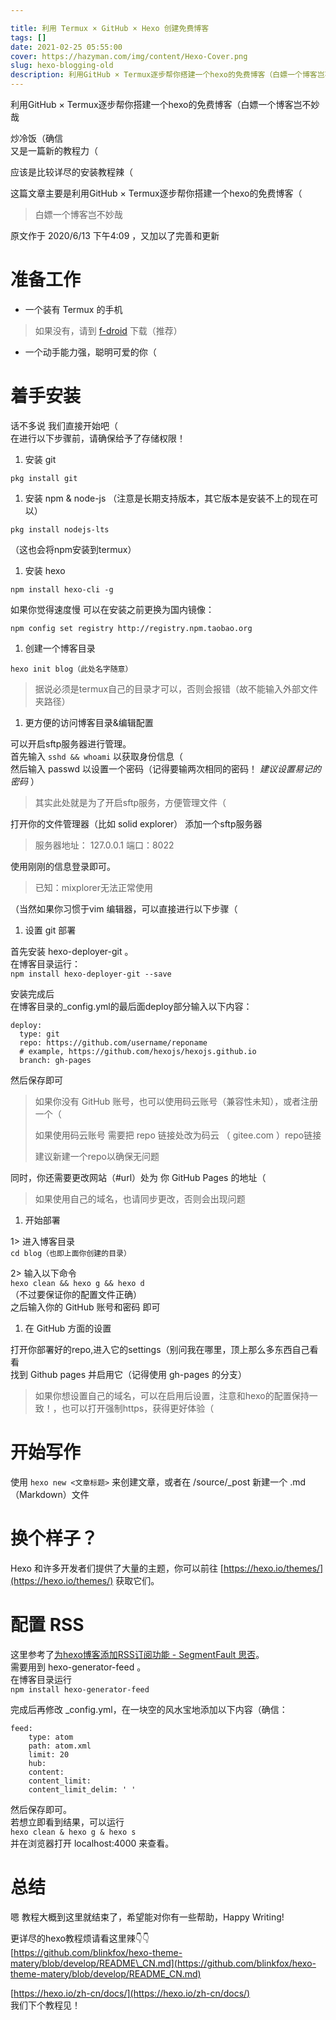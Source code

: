 ```yaml
---

title: 利用 Termux × GitHub × Hexo 创建免费博客
tags: []
date: 2021-02-25 05:55:00
cover: https://hazyman.com/img/content/Hexo-Cover.png
slug: hexo-blogging-old
description: 利用GitHub × Termux逐步帮你搭建一个hexo的免费博客（白嫖一个博客岂不妙哉
---
```


利用GitHub × Termux逐步帮你搭建一个hexo的免费博客（白嫖一个博客岂不妙哉
<!-- more -->
炒冷饭（确信  
又是一篇新的教程力（

应该是比较详尽的安装教程辣（

这篇文章主要是利用GitHub × Termux逐步帮你搭建一个hexo的免费博客（

> 白嫖一个博客岂不妙哉

原文作于 2020/6/13 下午4:09 ，又加以了完善和更新

# 准备工作

- 一个装有 Termux 的手机

> 如果没有，请到 [f-droid](https://f-droid.org/packages/com.termux/) 下载（推荐）

- 一个动手能力强，聪明可爱的你（

# 着手安装

话不多说 我们直接开始吧（  
在进行以下步骤前，请确保给予了存储权限！

1. 安装 git

`pkg install git`

1. 安装 npm & node-js （注意是长期支持版本，其它版本是安装不上的现在可以）

`pkg install nodejs-lts`

（这也会将npm安装到termux）

1. 安装 hexo

`npm install hexo-cli -g`

如果你觉得速度慢 可以在安装之前更换为国内镜像：

`npm config set registry http://registry.npm.taobao.org`

1. 创建一个博客目录

`hexo init blog（此处名字随意）`

> 据说必须是termux自己的目录才可以，否则会报错（故不能输入外部文件夹路径）

1. 更方便的访问博客目录&编辑配置

可以开启sftp服务器进行管理。  
首先输入 `sshd && whoami` 以获取身份信息（  
然后输入 passwd 以设置一个密码（记得要输两次相同的密码！ _建议设置易记的密码_ ）

> 其实此处就是为了开启sftp服务，方便管理文件（

打开你的文件管理器（比如 solid explorer） 添加一个sftp服务器

> 服务器地址： 127.0.0.1 端口：8022

使用刚刚的信息登录即可。

> 已知：mixplorer无法正常使用

（当然如果你习惯于vim 编辑器，可以直接进行以下步骤（

1. 设置 git 部署

首先安装 hexo-deployer-git 。  
在博客目录运行：  
`npm install hexo-deployer-git --save`

安装完成后  
在博客目录的\_config.yml的最后面deploy部分输入以下内容：

```
deploy:
  type: git
  repo: https://github.com/username/reponame
  # example, https://github.com/hexojs/hexojs.github.io
  branch: gh-pages
```

然后保存即可

> 如果你没有 GitHub 账号，也可以使用码云账号（兼容性未知），或者注册一个（
>
> 如果使用码云账号 需要把 repo 链接处改为码云 （ gitee.com ）repo链接
>
> 建议新建一个repo以确保无问题

同时，你还需要更改网站（#url）处为 你 GitHub Pages 的地址（

> 如果使用自己的域名，也请同步更改，否则会出现问题

1. 开始部署

1> 进入博客目录  
`cd blog（也即上面你创建的目录）`

2> 输入以下命令  
`hexo clean && hexo g && hexo d`  
（不过要保证你的配置文件正确）  
之后输入你的 GitHub 账号和密码 即可

1. 在 GitHub 方面的设置

打开你部署好的repo,进入它的settings（别问我在哪里，顶上那么多东西自己看看  
找到 Github pages 并启用它（记得使用 gh-pages 的分支）

> 如果你想设置自己的域名，可以在启用后设置，注意和hexo的配置保持一致！，也可以打开强制https，获得更好体验（

# 开始写作

使用 `hexo new <文章标题>` 来创建文章，或者在 /source/\_post 新建一个 .md （Markdown）文件

# 换个样子？

Hexo 和许多开发者们提供了大量的主题，你可以前往 [https://hexo.io/themes/](https://hexo.io/themes/) 获取它们。

# 配置 RSS

这里参考了[为hexo博客添加RSS订阅功能 - SegmentFault 思否](https://segmentfault.com/a/1190000012647294)。  
需要用到 hexo-generator-feed 。  
在博客目录运行  
`npm install hexo-generator-feed`

完成后再修改 \_config.yml，在一块空的风水宝地添加以下内容（确信：

```
feed:
    type: atom
    path: atom.xml
    limit: 20
    hub:
    content:
    content_limit:
    content_limit_delim: ' '
```

然后保存即可。  
若想立即看到结果，可以运行  
`hexo clean & hexo g & hexo s`  
并在浏览器打开 localhost:4000 来查看。

# 总结

嗯 教程大概到这里就结束了，希望能对你有一些帮助，Happy Writing!

更详尽的hexo教程烦请看这里辣👇👇  
[https://github.com/blinkfox/hexo-theme-matery/blob/develop/README\_CN.md](https://github.com/blinkfox/hexo-theme-matery/blob/develop/README_CN.md)

[https://hexo.io/zh-cn/docs/](https://hexo.io/zh-cn/docs/)  
我们下个教程见！

